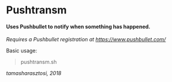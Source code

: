 # Pushtransm
#### Uses Pushbullet to notify when something has happened.

*Requires a Pushbullet registration at https://www.pushbullet.com/*

Basic usage:

> pushtransm.sh


*tamasharasztosi, 2018*
